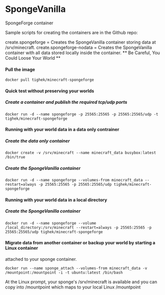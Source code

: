 # SpongeVanilla

SpongeForge container 

Sample scripts for creating the containers are in the Github repo:

create.spongeforge = Creates the SpongeVanilla container storing data at /srv/minecraft.
create.spongeforge-nodata = Creates the SpongeVanilla container with all data stored locally inside the container.  ** Be Careful, You Could Loose Your World **


#### Pull the image
```
docker pull tighek/minecraft-spongeforge
```

#### Quick test without preserving your worlds

##### Create a container and publish the required tcp/udp ports
```
docker run -d --name spongeforge -p 25565:25565 -p 25565:25565/udp -t tighek/minecraft-spongeforge
```

#### Running with your world data in a data only contrainer

##### Create the data only container
```
docker create -v /srv/minecraft --name minecraft_data busybox:latest /bin/true
```

##### Create the SpongeVanilla container
```
docker run -d --name spongeforge --volumes-from minecraft_data --restart=always -p 25565:25565 -p 25565:25565/udp tighek/minecraft-spongeforge
```

#### Running with your world data in a local directory

##### Create the SpongeVanilla container
```
docker run -d --name spongeforge --volume /local_directory:/srv/minecraft --restart=always -p 25565:25565 -p 25565:25565/udp tighek/minecraft-spongeforge
```

#### Migrate data from another container or backup your world by starting a Linux container 
attached to your sponge container.
```
docker run --name sponge_attach --volumes-from minecraft_data -v /mountpoint:/mountpoint -i -t ubuntu:latest /bin/bash
```

At the Linux prompt, your sponge's /srv/minecraft is available and you can copy into /mountpoint 
which maps to your local Linux /mountpoint



